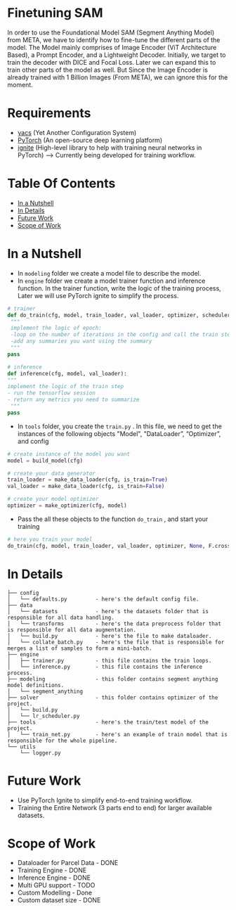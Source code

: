 # Finetuning SAM
In order to use the Foundational Model SAM (Segment Anything Model) from META, we have to identify how to fine-tune the different parts of the model. The Model mainly comprises of Image Encoder (ViT Architecture Based), a Prompt Encoder, and a Lightweight Decoder. Initially, we target to train the decoder with DICE and Focal Loss. Later we can expand this to train other parts of the model as well. But Since the Image Encoder is already trained with 1 Billion Images (From META), we can ignore this for the moment.

# Requirements
- [yacs](https://github.com/rbgirshick/yacs) (Yet Another Configuration System)
- [PyTorch](https://pytorch.org/) (An open-source deep learning platform) 
- [ignite](https://github.com/pytorch/ignite) (High-level library to help with training neural networks in PyTorch) --> Currently being developed for training workflow.

# Table Of Contents
-  [In a Nutshell](#in-a-nutshell)
-  [In Details](#in-details)
-  [Future Work](#future-work)
-  [Scope of Work](#Scope-of-Work)

# In a Nutshell   
- In `modeling`  folder we create a model file to describe the model.   
- In `engine`  folder we create a model trainer function and inference function. In the trainer function, write the logic of the training process, Later we will use PyTorch ignite to simplify the process.

```python
# trainer
def do_train(cfg, model, train_loader, val_loader, optimizer, scheduler, loss_fn):
 """
 implement the logic of epoch:
 -loop on the number of iterations in the config and call the train step
 -add any summaries you want using the summary
 """
pass

# inference
def inference(cfg, model, val_loader):
"""
implement the logic of the train step
- run the tensorflow session
- return any metrics you need to summarize
 """
pass
```

- In `tools`  folder, you create the `train.py` .  In this file, we need to get the instances of the following objects "Model",  "DataLoader”, “Optimizer”, and config
```python
# create instance of the model you want
model = build_model(cfg)

# create your data generator
train_loader = make_data_loader(cfg, is_train=True)
val_loader = make_data_loader(cfg, is_train=False)

# create your model optimizer
optimizer = make_optimizer(cfg, model)
```

- Pass the all these objects to the function `do_train` , and start your training
```python
# here you train your model
do_train(cfg, model, train_loader, val_loader, optimizer, None, F.cross_entropy)
```

# In Details
```
├── config
│   └── defaults.py         - here's the default config file. 
├── data  
│   └── datasets            - here's the datasets folder that is responsible for all data handling.
│   └── transforms          - here's the data preprocess folder that is responsible for all data augmentation.
│   └── build.py  	        - here's the file to make dataloader.
│   └── collate_batch.py    - here's the file that is responsible for merges a list of samples to form a mini-batch.
├── engine
│   ├── trainer.py          - this file contains the train loops.
│   └── inference.py        - this file contains the inference process.
├── modeling                - this folder contains segment anything model definitions.
│   └── segment_anything
├── solver                  - this folder contains optimizer of the project.
│   └── build.py
│   └── lr_scheduler.py
├── tools                   - here's the train/test model of the project.
│   └── train_net.py        - here's an example of train model that is responsible for the whole pipeline.
└── utils
    └── logger.py
```

# Future Work

- Use PyTorch Ignite to simplify end-to-end training workflow.
- Training the Entire Network (3 parts end to end) for larger available datasets.


# Scope of Work

- Dataloader for Parcel Data    - DONE
- Training Engine               - DONE
- Inference Engine              - DONE
- Multi GPU support             - TODO
- Custom Modelling              - Done
- Custom dataset size           - DONE
